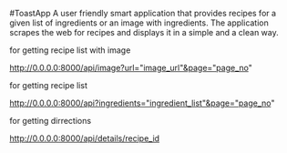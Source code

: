#ToastApp
A user friendly smart application that provides recipes for a given list of ingredients or an image with ingredients. The application scrapes the web for recipes and displays it in a simple and a clean way.

for getting recipe list with image

http://0.0.0.0:8000/api/image?url="image_url"&page="page_no"

for getting recipe list

http://0.0.0.0:8000/api?ingredients="ingredient_list"&page="page_no"

for getting dirrections

http://0.0.0.0:8000/api/details/recipe_id
